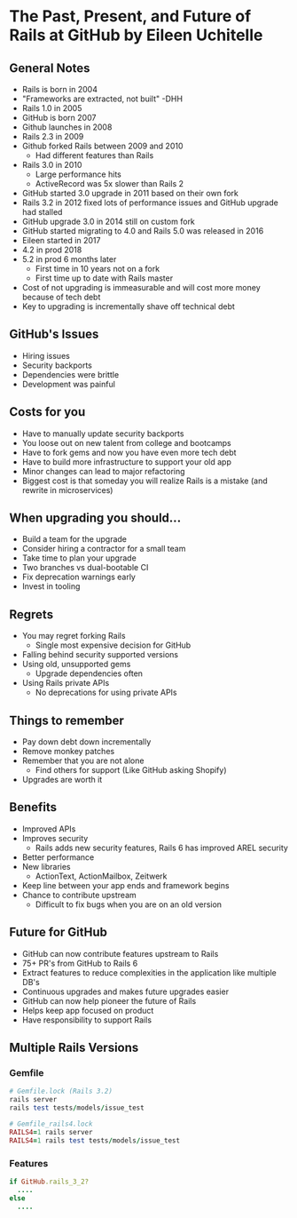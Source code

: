 # The Past, Present, and Future of Rails at GitHub by Eileen Uchitelle

## General Notes

- Rails is born in 2004
- "Frameworks are extracted, not built" -DHH
- Rails 1.0 in 2005
- GitHub is born 2007
- Github launches in 2008
- Rails 2.3 in 2009
- Github forked Rails between 2009 and 2010
  - Had different features than Rails
- Rails 3.0 in 2010
  - Large performance hits
  - ActiveRecord was 5x slower than Rails 2
- GitHub started 3.0 upgrade in 2011 based on their own fork
- Rails 3.2 in 2012 fixed lots of performance issues and GitHub upgrade had stalled
- GitHub upgrade 3.0 in 2014 still on custom fork
- GitHub started migrating to 4.0 and Rails 5.0 was released in 2016
- Eileen started in 2017
- 4.2 in prod 2018
- 5.2 in prod 6 months later
  - First time in 10 years not on a fork
  - First time up to date with Rails master
- Cost of not upgrading is immeasurable and will cost more money because of tech debt
- Key to upgrading is incrementally shave off technical debt

## GitHub's Issues

- Hiring issues
- Security backports
- Dependencies were brittle
- Development was painful

## Costs for you

- Have to manually update security backports
- You loose out on new talent from college and bootcamps
- Have to fork gems and now you have even more tech debt
- Have to build more infrastructure to support your old app
- Minor changes can lead to major refactoring
- Biggest cost is that someday you will realize Rails is a mistake (and rewrite in microservices)

## When upgrading you should...

- Build a team for the upgrade
- Consider hiring a contractor for a small team
- Take time to plan your upgrade
- Two branches vs dual-bootable CI
- Fix deprecation warnings early
- Invest in tooling

## Regrets

- You may regret forking Rails
  - Single most expensive decision for GitHub
- Falling behind security supported versions
- Using old, unsupported gems
  - Upgrade dependencies often
- Using Rails private APIs
  - No deprecations for using private APIs

## Things to remember

- Pay down debt down incrementally
- Remove monkey patches
- Remember that you are not alone
  - Find others for support (Like GitHub asking Shopify)
- Upgrades are worth it

## Benefits

- Improved APIs
- Improves security
  - Rails adds new security features, Rails 6 has improved AREL security
- Better performance
- New libraries
  - ActionText, ActionMailbox, Zeitwerk
- Keep line between your app ends and framework begins
- Chance to contribute upstream
  - Difficult to fix bugs when you are on an old version

## Future for GitHub

- GitHub can now contribute features upstream to Rails
- 75+ PR's from GitHub to Rails 6
- Extract features to reduce complexities in the application like multiple DB's
- Continuous upgrades and makes future upgrades easier
- GitHub can now help pioneer the future of Rails
- Helps keep app focused on product
- Have responsibility to support Rails

## Multiple Rails Versions

### Gemfile

```ruby
# Gemfile.lock (Rails 3.2)
rails server
rails test tests/models/issue_test

# Gemfile_rails4.lock
RAILS4=1 rails server
RAILS4=1 rails test tests/models/issue_test
```

### Features

```ruby
if GitHub.rails_3_2?
  ....
else
  ....
```
